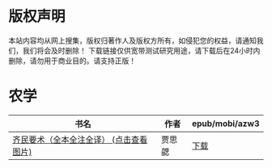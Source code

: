 # 版权声明

本站内容均从网上搜集，版权归著作人及版权方所有，如侵犯您的权益，请通知我们，我们将会及时删除！ 下载链接仅供宽带测试研究用途，请下载后在24小时内删除，请勿用于商业目的。请支持正版！

# 农学

| 书名 | 作者 | epub/mobi/azw3 |
| --- | --- | --- |
| [齐民要术（全本全注全译） (点击查看图片)](https://www.dushupai.com/attachment/2024/06/06/b7873e3c98e58d55.jpg) | 贾思勰 | [下载](https://url89.ctfile.com/f/31084289-1357030642-350654?p=8866) |
